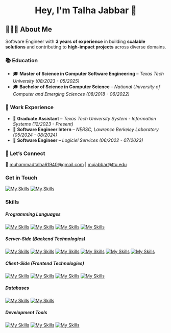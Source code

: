 <h1 align="center">Hey, I'm Talha Jabbar 👋</h1>

## 👨🏻‍💻 About Me  
Software Engineer with **3 years of experience** in building **scalable solutions** and contributing to **high-impact projects** across diverse domains. 

### 📚 Education  
- 🎓 **Master of Science in Computer Software Engineering** – *Texas Tech University (08/2023 - 05/2025)*  
- 🎓 **Bachelor of Science in Computer Science** – *National University of Computer and Emerging Sciences (08/2018 - 06/2022)*  

### 🏢 Work Experience  
- 💼 **Graduate Assistant** – *Texas Tech University System - Information Systems (12/2023 - Present)*  
- 💼 **Software Engineer Intern** – *NERSC, Lawrence Berkeley Laboratory (05/2024 - 08/2024)*  
- 💼 **Software Engineer** – *Logiciel Services (06/2022 - 07/2023)* 

### 📩 Let’s Connect  
📧 muhammadtalha61940@gmail.com | mujabbar@ttu.edu 

### Get in Touch
[![My Skills](https://skillicons.dev/icons?i=linkedin)](https://www.linkedin.com/in/m-talha-jabbar/)
[![My Skills](https://skillicons.dev/icons?i=gmail&theme=dark&perline=15)](mailto:muhammadtalha61940@gmail.com)

### Skills

##### Programming Languages 
[![My Skills](https://skillicons.dev/icons?i=cs)](https://dotnet.microsoft.com/en-us/languages/csharp)
[![My Skills](https://skillicons.dev/icons?i=js)](https://developer.mozilla.org/en-US/docs/Web/JavaScript)
[![My Skills](https://skillicons.dev/icons?i=py)](https://www.python.org/)
[![My Skills](https://skillicons.dev/icons?i=cpp)]()

##### Server-Side (Backend Technologies)
[![My Skills](https://skillicons.dev/icons?i=dotnet)](https://dotnet.microsoft.com/en-us/)
[![My Skills](https://skillicons.dev/icons?i=nodejs)](https://nodejs.org/en)
[![My Skills](https://skillicons.dev/icons?i=express)](https://expressjs.com/)
[![My Skills](https://skillicons.dev/icons?i=graphql&theme=dark&perline=15)](https://skillicons.dev)
[![My Skills](https://skillicons.dev/icons?i=redis)](https://redis.io/)
[![My Skills](https://skillicons.dev/icons?i=rabbitmq)](https://www.rabbitmq.com/)

##### Client-Side (Frontend Technologies)
[![My Skills](https://skillicons.dev/icons?i=ts)](https://www.typescriptlang.org/)
[![My Skills](https://skillicons.dev/icons?i=bootstrap&theme=dark&perline=15)](https://skillicons.dev)
[![My Skills](https://skillicons.dev/icons?i=react)](https://react.dev/)
[![My Skills](https://skillicons.dev/icons?i=redux)](https://redux.js.org/)

##### Databases
[![My Skills](https://skillicons.dev/icons?i=mysql)](https://www.mysql.com/)
[![My Skills](https://skillicons.dev/icons?i=mongodb)](https://www.mongodb.com/)

##### Development Tools
[![My Skills](https://skillicons.dev/icons?i=git)](https://git-scm.com/)
[![My Skills](https://skillicons.dev/icons?i=docker)](https://www.docker.com/)
[![My Skills](https://skillicons.dev/icons?i=postman)](https://www.postman.com/)
